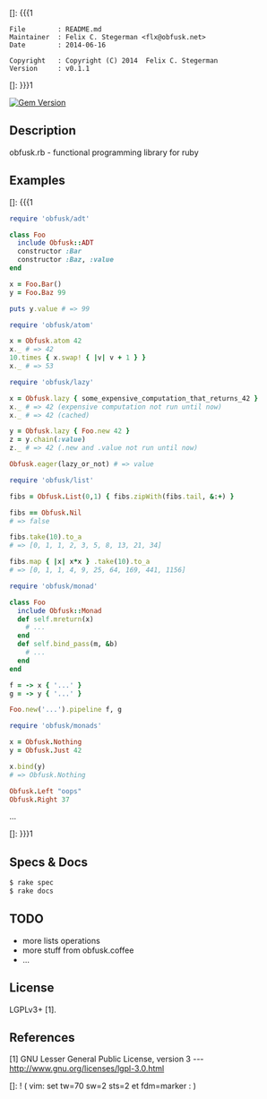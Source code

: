 []: {{{1

    File        : README.md
    Maintainer  : Felix C. Stegerman <flx@obfusk.net>
    Date        : 2014-06-16

    Copyright   : Copyright (C) 2014  Felix C. Stegerman
    Version     : v0.1.1

[]: }}}1

[![Gem Version](https://badge.fury.io/rb/obfusk.png)](https://badge.fury.io/rb/obfusk)

## Description

  obfusk.rb - functional programming library for ruby

## Examples
[]: {{{1

```ruby
require 'obfusk/adt'

class Foo
  include Obfusk::ADT
  constructor :Bar
  constructor :Baz, :value
end

x = Foo.Bar()
y = Foo.Baz 99

puts y.value # => 99
```

```ruby
require 'obfusk/atom'

x = Obfusk.atom 42
x._ # => 42
10.times { x.swap! { |v| v + 1 } }
x._ # => 53
```

```ruby
require 'obfusk/lazy'

x = Obfusk.lazy { some_expensive_computation_that_returns_42 }
x._ # => 42 (expensive computation not run until now)
x._ # => 42 (cached)

y = Obfusk.lazy { Foo.new 42 }
z = y.chain(:value)
z._ # => 42 (.new and .value not run until now)

Obfusk.eager(lazy_or_not) # => value
```

```ruby
require 'obfusk/list'

fibs = Obfusk.List(0,1) { fibs.zipWith(fibs.tail, &:+) }

fibs == Obfusk.Nil
# => false

fibs.take(10).to_a
# => [0, 1, 1, 2, 3, 5, 8, 13, 21, 34]

fibs.map { |x| x*x } .take(10).to_a
# => [0, 1, 1, 4, 9, 25, 64, 169, 441, 1156]
```

```ruby
require 'obfusk/monad'

class Foo
  include Obfusk::Monad
  def self.mreturn(x)
    # ...
  end
  def self.bind_pass(m, &b)
    # ...
  end
end

f = -> x { '...' }
g = -> y { '...' }

Foo.new('...').pipeline f, g
```

```ruby
require 'obfusk/monads'

x = Obfusk.Nothing
y = Obfusk.Just 42

x.bind(y)
# => Obfusk.Nothing

Obfusk.Left "oops"
Obfusk.Right 37
```

...

[]: }}}1

## Specs & Docs

```bash
$ rake spec
$ rake docs
```

## TODO

  * more lists operations
  * more stuff from obfusk.coffee
  * ...

## License

  LGPLv3+ [1].

## References

  [1] GNU Lesser General Public License, version 3
  --- http://www.gnu.org/licenses/lgpl-3.0.html

[]: ! ( vim: set tw=70 sw=2 sts=2 et fdm=marker : )
